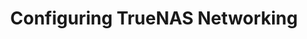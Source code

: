 ---
title: "Configuring TrueNAS Networking"
description: "Initial networking configuration procedures"
type: docs
weight: 4
---